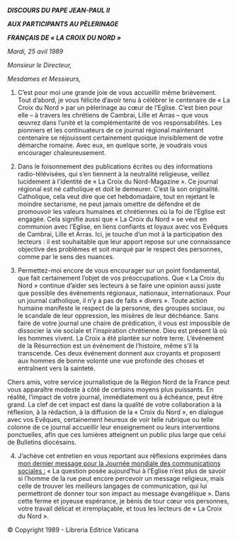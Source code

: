 ***DISCOURS DU PAPE JEAN-PAUL II***

***AUX PARTICIPANTS AU PÈLERINAGE***

***FRANÇAIS DE « LA CROIX DU NORD »***

*Mardi, 25 avil 1989*

*Monsieur le Directeur,*

*Mesdames et Messieurs,*

1. C’est pour moi une grande joie de vous accueillir même brièvement. Tout d’abord, je vous félicite d’avoir tenu à célébrer le centenaire de « La Croix du Nord » par un pèlerinage au cœur de l’Eglise. C’est bien pour elle – à travers les chrétiens de Cambrai, Lille et Arras – que vous œuvrez dans l’unité et la complémentarité de vos responsabilités. Les pionniers et les continuateurs de ce journal régional maintenant centenaire se réjouissent certainement quoique invisiblement de votre démarche romaine. Avec eux, en quelque sorte, je voudrais vous encourager chaleureusement.

2. Dans le foisonnement des publications écrites ou des informations radio-télévisées, qui s’en tiennent à la neutralité religieuse, veillez lucidement à l’identité de « La Croix du Nord-Magazine ». Ce journal régional est né catholique et doit le demeurer. C’est là son originalité. Catholique, cela veut dire que cet hebdomadaire, tout en rejetant le moindre sectarisme, ne peut jamais omettre de défendre et de promouvoir les valeurs humaines et chrétiennes où la foi de l’Eglise est engagée. Cela signifie aussi que « La Croix du Nord » se veut en communion avec l’Eglise, en liens confiants et loyaux avec vos Evêques de Cambrai, Lille et Arras. Ici, je touche d’un mot à la participation des lecteurs : il est souhaitable que leur apport repose sur une connaissance objective des problèmes et soit marqué par le respect des personnes, comme par le sens des nuances.

3. Permettez-moi encore de vous encourager sur un point fondamental, que fait certainement l’objet de vos préoccupations. Que « La Croix du Nord » continue d’aider ses lecteurs à se faire une opinion aussi juste que possible des événements régionaux, nationaux, internationaux. Pour un journal catholique, il n’y a pas de faits « divers ». Toute action humaine manifeste le respect de la personne, des groupes sociaux, ou le scandale de leur oppression, les misères de leur déchéance. Sans faire de votre journal une chaire de prédication, il vous est impossible de dissocier la vie sociale et l’inspiration chrétienne. Dieu est présent là où les hommes vivent. La Croix a été plantée sur notre terre. L’événement de la Résurrection est un événement de l’histoire, même s’il la transcende. Ces deux événement donnent aux croyants et proposent aux hommes de bonne volonté une vue profonde des choses et entraînent vers la sainteté.

Chers amis, votre service journalistique de la Région Nord de la France peut vous apparaître modeste à côté de certains moyens plus puissants. En réalité, l’impact de votre journal, immédiatement ou à échéance, peut être grand. La clef de cet impact est dans la qualité de votre collaboration à la réflexion, à la rédaction, à la diffusion de la « Croix du Nord », en dialogue avec vos Evêques, certainement heureux de voir telle rubrique ou telle colonne de ce journal accueillir leur enseignement ou leurs interventions ponctuelles, afin que ces lumières atteignent un public plus large que celui de Bulletins diocésains.

4. J’achève cet entretien en vous reportant aux réflexions exprimées dans [mon dernier message pour la Journée mondiale des communications sociales :](http://www.vatican.va/holy_father/john_paul_ii/messages/communications/documents/hf_jp-ii_mes_24011989_world-communications-day_fr.html) « La question posée aujourd’hui à l’Eglise n’est plus de savoir si l’homme de la rue peut encore percevoir un message religieux, mais celle de trouver les meilleurs langages de communication, qui lui permettront de donner tour son impact au message évangélique ». Dans cette ferme et joyeuse espérance, je bénis de tour cœur vos personnes, votre travail délicat et irremplaçable, et tous les lecteurs de « La Croix du Nord ».

© Copyright 1989 - Libreria Editrice Vaticana